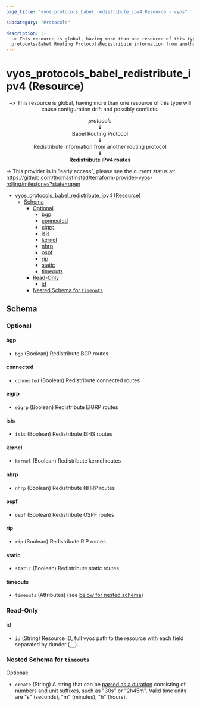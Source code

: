 ```yaml
---
page_title: "vyos_protocols_babel_redistribute_ipv4 Resource - vyos"

subcategory: "Protocols"

description: |-
  ~> This resource is global, having more than one resource of this type will cause configuration drift and possibly conflicts.
  protocols⯯Babel Routing Protocol⯯Redistribute information from another routing protocol⯯Redistribute IPv4 routes
---
```


# vyos_protocols_babel_redistribute_ipv4 (Resource)
<center>

~> This resource is global, having more than one resource of this type will cause configuration drift and possibly conflicts.

*protocols*  
⯯  
Babel Routing Protocol  
⯯  
Redistribute information from another routing protocol  
⯯  
**Redistribute IPv4 routes**


</center>

-> This provider is in "early access", please see the current status at: https://github.com/thomasfinstad/terraform-provider-vyos-rolling/milestones?state=open

<!--TOC-->

- [vyos_protocols_babel_redistribute_ipv4 (Resource)](#vyos_protocols_babel_redistribute_ipv4-resource)
  - [Schema](#schema)
    - [Optional](#optional)
      - [bgp](#bgp)
      - [connected](#connected)
      - [eigrp](#eigrp)
      - [isis](#isis)
      - [kernel](#kernel)
      - [nhrp](#nhrp)
      - [ospf](#ospf)
      - [rip](#rip)
      - [static](#static)
      - [timeouts](#timeouts)
    - [Read-Only](#read-only)
      - [id](#id)
    - [Nested Schema for `timeouts`](#nested-schema-for-timeouts)

<!--TOC-->

<!-- schema generated by tfplugindocs -->
## Schema

### Optional

#### bgp
- `bgp` (Boolean) Redistribute BGP routes
#### connected
- `connected` (Boolean) Redistribute connected routes
#### eigrp
- `eigrp` (Boolean) Redistribute EIGRP routes
#### isis
- `isis` (Boolean) Redistribute IS-IS routes
#### kernel
- `kernel` (Boolean) Redistribute kernel routes
#### nhrp
- `nhrp` (Boolean) Redistribute NHRP routes
#### ospf
- `ospf` (Boolean) Redistribute OSPF routes
#### rip
- `rip` (Boolean) Redistribute RIP routes
#### static
- `static` (Boolean) Redistribute static routes
#### timeouts
- `timeouts` (Attributes) (see [below for nested schema](#nestedatt--timeouts))

### Read-Only

#### id
- `id` (String) Resource ID, full vyos path to the resource with each field separated by dunder (`__`).

<a id="nestedatt--timeouts"></a>
### Nested Schema for `timeouts`

Optional:

- `create` (String) A string that can be [parsed as a duration](https://pkg.go.dev/time#ParseDuration) consisting of numbers and unit suffixes, such as &#34;30s&#34; or &#34;2h45m&#34;. Valid time units are &#34;s&#34; (seconds), &#34;m&#34; (minutes), &#34;h&#34; (hours).

